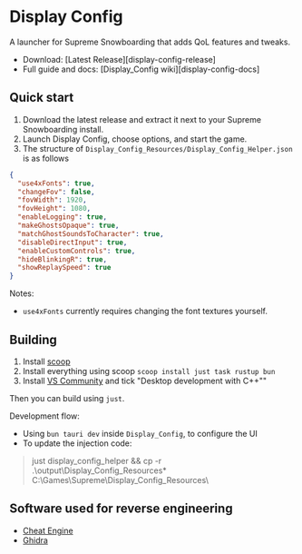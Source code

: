 # Display Config

A launcher for Supreme Snowboarding that adds QoL features and tweaks.

- Download: [Latest Release][display-config-release]
- Full guide and docs: [Display_Config wiki][display-config-docs]

## Quick start

1. Download the latest release and extract it next to your Supreme Snowboarding install.
2. Launch Display Config, choose options, and start the game.
3. The structure of `Display_Config_Resources/Display_Config_Helper.json` is as follows

```json
{
  "use4xFonts": true,
  "changeFov": false,
  "fovWidth": 1920,
  "fovHeight": 1080,
  "enableLogging": true,
  "makeGhostsOpaque": true,
  "matchGhostSoundsToCharacter": true,
  "disableDirectInput": true,
  "enableCustomControls": true,
  "hideBlinkingR": true,
  "showReplaySpeed": true
}
```

Notes:
* `use4xFonts` currently requires changing the font textures yourself. 

## Building

1. Install [scoop](https://scoop.sh/)
2. Install everything using scoop `scoop install just task rustup bun`
3. Install [VS Community](https://visualstudio.microsoft.com/vs/community/) and tick "Desktop development with C++""

Then you can build using `just`.

Development flow:
* Using `bun tauri dev` inside `Display_Config`, to configure the UI
* To update the injection code:
> just display_config_helper && cp -r .\output\Display_Config_Resources\* C:\Games\Supreme\Display_Config_Resources\

## Software used for reverse engineering
* [Cheat Engine](https://www.cheatengine.org/)
* [Ghidra](https://ghidra-sre.org/)